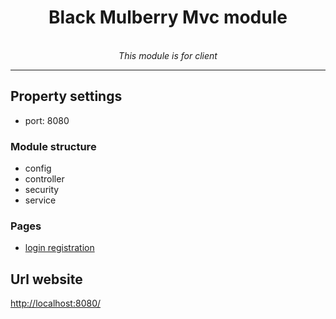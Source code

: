 <h1 align="center">Black Mulberry Mvc module</h1>
<p align="center">
<br>
  <i>This module is for client</i>
  <br>
</p>
<hr>

## Property settings

- port: 8080

### Module structure

- config
- controller
- security
- service

### Pages

<!-- TOC -->
  * [login registration](http://localhost:8080/auth)
<!-- TOC -->

## Url website

[http://localhost:8080/](http://localhost:8080/)